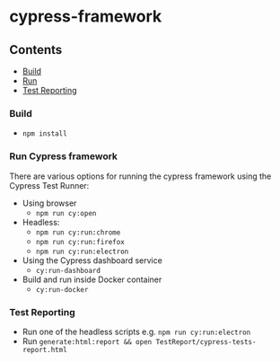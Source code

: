 # cypress-framework

## Contents

* [Build](#build-framework)
* [Run](#run-cypress-framework)
* [Test Reporting](#test-reporting)

### Build

* `npm install`

### Run Cypress framework

There are various options for running the cypress framework using the Cypress Test Runner:

* Using browser
  * `npm run cy:open`
* Headless:
  * `npm run cy:run:chrome`
  * `npm run cy:run:firefox`
  * `npm run cy:run:electron`
* Using the Cypress dashboard service  
  * `cy:run-dashboard`
* Build and run inside Docker container
  * `cy:run-docker`

### Test Reporting

* Run one of the headless scripts e.g. `npm run cy:run:electron`
* Run `generate:html:report && open TestReport/cypress-tests-report.html`
